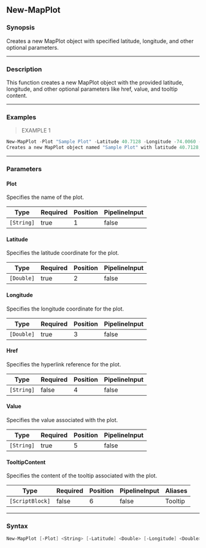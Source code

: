 New-MapPlot
-----------

### Synopsis
Creates a new MapPlot object with specified latitude, longitude, and other optional parameters.

---

### Description

This function creates a new MapPlot object with the provided latitude, longitude, and other optional parameters like href, value, and tooltip content.

---

### Examples
> EXAMPLE 1

```PowerShell
New-MapPlot -Plot "Sample Plot" -Latitude 40.7128 -Longitude -74.0060 -Href "https://example.com" -Value "Sample Value" -TooltipContent { "This is a sample tooltip." }
Creates a new MapPlot object named "Sample Plot" with latitude 40.7128, longitude -74.0060, a hyperlink reference to "https://example.com", a value of "Sample Value", and a tooltip content of "This is a sample tooltip."
```

---

### Parameters
#### **Plot**
Specifies the name of the plot.

|Type      |Required|Position|PipelineInput|
|----------|--------|--------|-------------|
|`[String]`|true    |1       |false        |

#### **Latitude**
Specifies the latitude coordinate for the plot.

|Type      |Required|Position|PipelineInput|
|----------|--------|--------|-------------|
|`[Double]`|true    |2       |false        |

#### **Longitude**
Specifies the longitude coordinate for the plot.

|Type      |Required|Position|PipelineInput|
|----------|--------|--------|-------------|
|`[Double]`|true    |3       |false        |

#### **Href**
Specifies the hyperlink reference for the plot.

|Type      |Required|Position|PipelineInput|
|----------|--------|--------|-------------|
|`[String]`|false   |4       |false        |

#### **Value**
Specifies the value associated with the plot.

|Type      |Required|Position|PipelineInput|
|----------|--------|--------|-------------|
|`[String]`|true    |5       |false        |

#### **TooltipContent**
Specifies the content of the tooltip associated with the plot.

|Type           |Required|Position|PipelineInput|Aliases|
|---------------|--------|--------|-------------|-------|
|`[ScriptBlock]`|false   |6       |false        |Tooltip|

---

### Syntax
```PowerShell
New-MapPlot [-Plot] <String> [-Latitude] <Double> [-Longitude] <Double> [[-Href] <String>] [-Value] <String> [[-TooltipContent] <ScriptBlock>] [<CommonParameters>]
```
